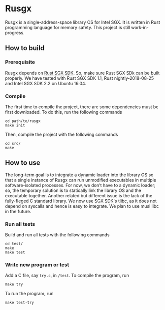 # Rusgx

Rusgx is a single-address-space library OS for Intel SGX. It is written in Rust programming language for memory safety. This project is still work-in-progress.

## How to build

### Prerequisite

Rusgx depends on [Rust SGX SDK](https://github.com/baidu/rust-sgx-sdk/). So, make sure Rust SGX SDk can be built properly. We have tested with Rust SGX SDK 1.1, Rust nightly-2018-08-25 and Intel SGX SDK 2.2 on Ubuntu 16.04.

### Compile

The first time to compile the project, there are some dependencies must be first downloaded. To do this, run the following commands

    cd path/to/rusgx
    make init

Then, compile the project with the following commands

    cd src/
    make

## How to use

The long-term goal is to integrate a dynamic loader into the library OS so that a single instance of Rusgx can run unmodified executables in multiple software-isolated processes. For now, we don't have to a dynamic loader; so, the temporary solution is to statically link the library OS and the executable together. Another related but different issue is the lack of the fully-fleged C standard library. We now use SGX SDK's tlibc, as it does not depend on syscalls and hence is easy to integrate. We plan to use musl libc in the future.

### Run all tests

Build and run all tests with the following commands

    cd test/
    make
    make test

### Write new program or test

Add a C file, say `try.c`, in `/test`. To compile the program, run

    make try

To run the program, run

    make test-try

    
